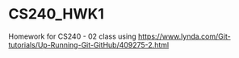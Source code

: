 # CS240_HWK1
Homework for CS240 - 02 class using https://www.lynda.com/Git-tutorials/Up-Running-Git-GitHub/409275-2.html
